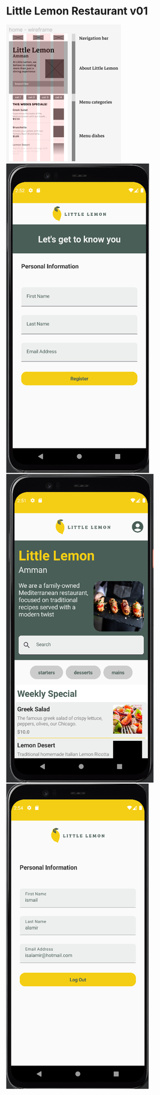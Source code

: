 # Little Lemon Restaurant v01

!["wireframe"](assets/4.png)
!["register screen"](assets/3.png)
!["Home screen"](assets/1.png)
!["Profile screen"](assets/2.png)
